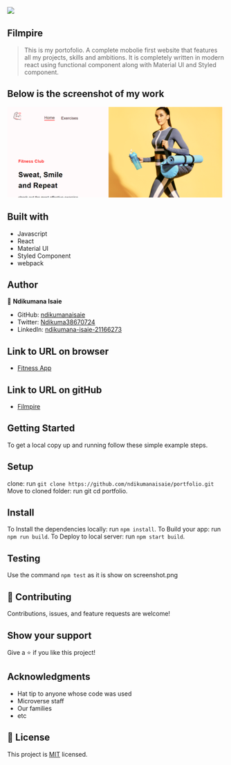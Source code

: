 ![](https://img.shields.io/badge/Microverse-blueviolet)

## Filmpire

> This is my portofolio. A complete mobolie first website that features all my projects, skills and ambitions. It is completely written in modern react using functional component along with Material UI and Styled component.

## Below is the screenshot of my work
![Feetness App](https://github.com/ndikumanaisaie/feetness_app/blob/setup_ui/src/assets/images/shot.png)

## Built with
- Javascript
- React
- Material UI
- Styled Component
- webpack


## Author

👤 **Ndikumana Isaie**

- GitHub: [ndikumanaisaie](https://github.com/ndikumanaisaie)
- Twitter: [Ndikuma38670724](https://twitter.com/Ndikuma38670724)
- LinkedIn: [ndikumana-isaie-21166273](https://www.linkedin.com/in/ndikumana-isaie-21166273/)

## Link to URL on browser
- [Fitness App](https://ndikumanaisaie.github.io/portfolio/dist)

## Link to URL on gitHub
- [Filmpire](https://github.com/ndikumanaisaie/portfolio.git)

## Getting Started

To get a local copy up and running follow these simple example steps.

## Setup
clone: run `git clone https://github.com/ndikumanaisaie/portfolio.git`
Move to cloned folder: run git cd portfolio.

## Install

To Install the dependencies locally: run `npm install`.
To Build your app: run `npm run build`.
To Deploy to local server: run `npm start build`.

## Testing

Use the command `npm test` as it is show on screenshot.png

## 🤝 Contributing

Contributions, issues, and feature requests are welcome!

## Show your support

Give a ⭐️ if you like this project!

## Acknowledgments

- Hat tip to anyone whose code was used
- Microverse staff
- Our families
- etc

## 📝 License

This project is [MIT](./MIT.md) licensed.
